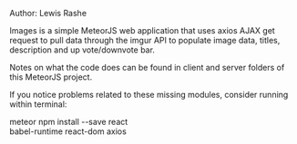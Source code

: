 Author: Lewis Rashe

Images is a simple MeteorJS web application that uses axios AJAX get
request to pull data through the imgur API to populate image data,
titles, description and up vote/downvote bar.

Notes on what the code does can be found in client and server folders of this MeteorJS project.

If you notice problems related to these missing modules, consider running within terminal:
                                              
meteor npm install --save react             
babel-runtime react-dom axios
